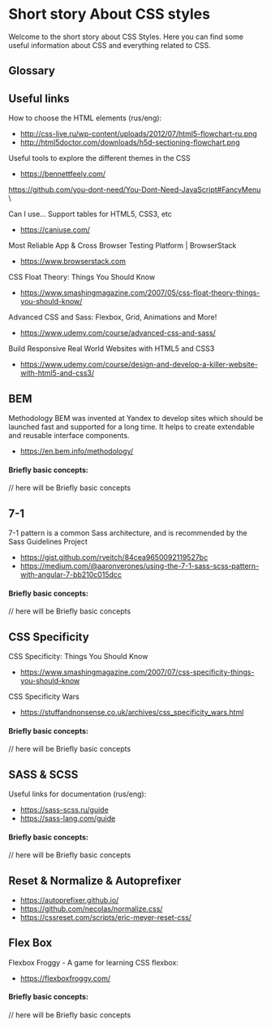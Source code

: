 # Short story About CSS styles
Welcome to the short story about CSS Styles. Here you can find some useful information about CSS and everything related to CSS.


## Glossary



## Useful links
How to choose the HTML elements (rus/eng):
* http://css-live.ru/wp-content/uploads/2012/07/html5-flowchart-ru.png
* http://html5doctor.com/downloads/h5d-sectioning-flowchart.png

Useful tools to explore the different themes in the CSS
* https://bennettfeely.com/

https://github.com/you-dont-need/You-Dont-Need-JavaScript#FancyMenu \

Can I use... Support tables for HTML5, CSS3, etc
* https://caniuse.com/

Most Reliable App & Cross Browser Testing Platform | BrowserStack
* https://www.browserstack.com

CSS Float Theory: Things You Should Know
* https://www.smashingmagazine.com/2007/05/css-float-theory-things-you-should-know/

Advanced CSS and Sass: Flexbox, Grid, Animations and More!
* https://www.udemy.com/course/advanced-css-and-sass/

Build Responsive Real World Websites with HTML5 and CSS3
* https://www.udemy.com/course/design-and-develop-a-killer-website-with-html5-and-css3/



## BEM
Methodology BEM was invented at Yandex to develop sites which should be launched fast and supported for a long time. It helps to create extendable and reusable interface components.
* https://en.bem.info/methodology/

#### Briefly basic concepts:
// here will be Briefly basic concepts


## 7-1
7-1 pattern is a common Sass architecture, and is recommended by the Sass Guidelines Project
* https://gist.github.com/rveitch/84cea9650092119527bc
* https://medium.com/@aaronverones/using-the-7-1-sass-scss-pattern-with-angular-7-bb210c015dcc

#### Briefly basic concepts:
// here will be Briefly basic concepts


## CSS Specificity
CSS Specificity: Things You Should Know 
* https://www.smashingmagazine.com/2007/07/css-specificity-things-you-should-know

CSS Specificity Wars
* https://stuffandnonsense.co.uk/archives/css_specificity_wars.html

#### Briefly basic concepts:
// here will be Briefly basic concepts


## SASS & SCSS
Useful links for documentation (rus/eng):
* https://sass-scss.ru/guide
* https://sass-lang.com/guide

#### Briefly basic concepts:
// here will be Briefly basic concepts


## Reset & Normalize & Autoprefixer
* https://autoprefixer.github.io/
* https://github.com/necolas/normalize.css/
* https://cssreset.com/scripts/eric-meyer-reset-css/

## Flex Box
Flexbox Froggy - A game for learning CSS flexbox:
* https://flexboxfroggy.com/

#### Briefly basic concepts:
// here will be Briefly basic concepts



